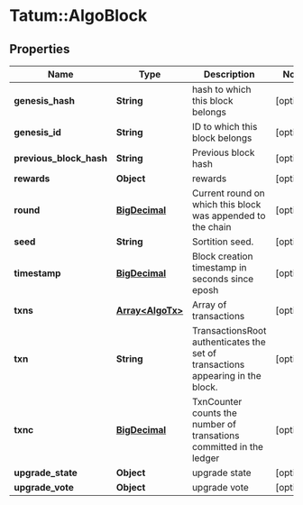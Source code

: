 # Tatum::AlgoBlock

## Properties
Name | Type | Description | Notes
------------ | ------------- | ------------- | -------------
**genesis_hash** | **String** | hash to which this block belongs | [optional] 
**genesis_id** | **String** | ID to which this block belongs | [optional] 
**previous_block_hash** | **String** | Previous block hash | [optional] 
**rewards** | **Object** | rewards | [optional] 
**round** | [**BigDecimal**](BigDecimal.md) | Current round on which this block was appended to the chain | [optional] 
**seed** | **String** | Sortition seed. | [optional] 
**timestamp** | [**BigDecimal**](BigDecimal.md) | Block creation timestamp in seconds since eposh | [optional] 
**txns** | [**Array&lt;AlgoTx&gt;**](AlgoTx.md) | Array of transactions | [optional] 
**txn** | **String** | TransactionsRoot authenticates the set of transactions appearing in the block. | [optional] 
**txnc** | [**BigDecimal**](BigDecimal.md) | TxnCounter counts the number of transations committed in the ledger | [optional] 
**upgrade_state** | **Object** | upgrade state | [optional] 
**upgrade_vote** | **Object** | upgrade vote | [optional] 

